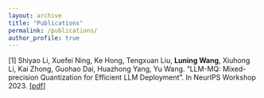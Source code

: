 ```yaml
---
layout: archive
title: "Publications"
permalink: /publications/
author_profile: true
---
```


[1] Shiyao Li, Xuefei Ning, Ke Hong, Tengxuan Liu, **Luning Wang**, Xiuhong Li, Kai Zhong, Guohao Dai, Huazhong Yang, Yu Wang. “LLM-MQ: Mixed-precision Quantization for Efficient LLM Deployment”. In NeurIPS Workshop 2023. [<a href='https://docs.google.com/viewer?url=https://raw.githubusercontent.com/wln20/wln20.github.io/master/files/LLM_MQ.pdf'>pdf</a>]


